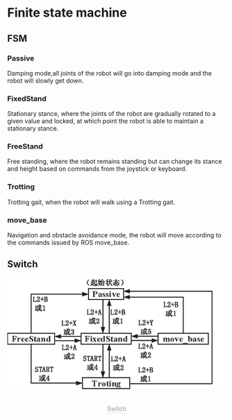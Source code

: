 # Finite state machine
## FSM
### Passive
Damping mode,all joints of the robot will go into damping mode and the robot will slowly get down.

### FixedStand 
Stationary stance, where the joints of the robot are gradually rotated to a given value and locked, at which point the robot is able to maintain a stationary stance.

### FreeStand
Free standing, where the robot remains standing but can change its stance and height based on commands from the joystick or keyboard.

### Trotting 
Trotting gait, when the robot will walk using a Trotting gait.

### move_base
Navigation and obstacle avoidance mode, the robot will move according to the commands issued by ROS move_base.

## Switch
![Switch](../../images/fsmSwitch.png)
<center>
<br>
<div style="color:orange; border-bottom: 0.1px solid #d9d9d9;
display: inline-block;
color: #999;
padding: 1px;">Switch</div>
</center>
<br>